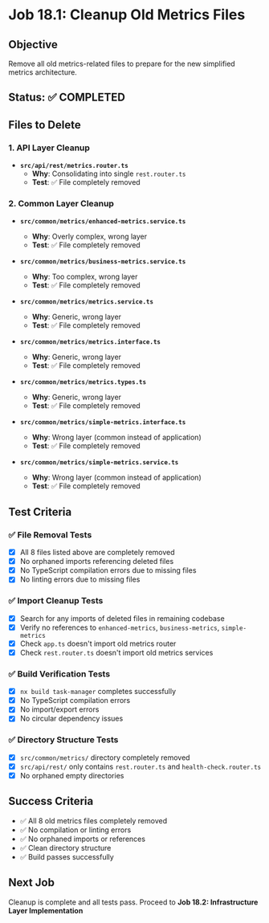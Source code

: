 # Job 18.1: Cleanup Old Metrics Files

## Objective

Remove all old metrics-related files to prepare for the new simplified metrics architecture.

## Status: ✅ COMPLETED

## Files to Delete

### 1. API Layer Cleanup

- **`src/api/rest/metrics.router.ts`**
  - **Why**: Consolidating into single `rest.router.ts`
  - **Test**: ✅ File completely removed

### 2. Common Layer Cleanup

- **`src/common/metrics/enhanced-metrics.service.ts`**

  - **Why**: Overly complex, wrong layer
  - **Test**: ✅ File completely removed

- **`src/common/metrics/business-metrics.service.ts`**

  - **Why**: Too complex, wrong layer
  - **Test**: ✅ File completely removed

- **`src/common/metrics/metrics.service.ts`**

  - **Why**: Generic, wrong layer
  - **Test**: ✅ File completely removed

- **`src/common/metrics/metrics.interface.ts`**

  - **Why**: Generic, wrong layer
  - **Test**: ✅ File completely removed

- **`src/common/metrics/metrics.types.ts`**

  - **Why**: Generic, wrong layer
  - **Test**: ✅ File completely removed

- **`src/common/metrics/simple-metrics.interface.ts`**

  - **Why**: Wrong layer (common instead of application)
  - **Test**: ✅ File completely removed

- **`src/common/metrics/simple-metrics.service.ts`**
  - **Why**: Wrong layer (common instead of application)
  - **Test**: ✅ File completely removed

## Test Criteria

### ✅ File Removal Tests

- [x] All 8 files listed above are completely removed
- [x] No orphaned imports referencing deleted files
- [x] No TypeScript compilation errors due to missing files
- [x] No linting errors due to missing files

### ✅ Import Cleanup Tests

- [x] Search for any imports of deleted files in remaining codebase
- [x] Verify no references to `enhanced-metrics`, `business-metrics`, `simple-metrics`
- [x] Check `app.ts` doesn't import old metrics router
- [x] Check `rest.router.ts` doesn't import old metrics services

### ✅ Build Verification Tests

- [x] `nx build task-manager` completes successfully
- [x] No TypeScript compilation errors
- [x] No import/export errors
- [x] No circular dependency issues

### ✅ Directory Structure Tests

- [x] `src/common/metrics/` directory completely removed
- [x] `src/api/rest/` only contains `rest.router.ts` and `health-check.router.ts`
- [x] No orphaned empty directories

## Success Criteria

- ✅ All 8 old metrics files completely removed
- ✅ No compilation or linting errors
- ✅ No orphaned imports or references
- ✅ Clean directory structure
- ✅ Build passes successfully

## Next Job

Cleanup is complete and all tests pass. Proceed to **Job 18.2: Infrastructure Layer Implementation**
